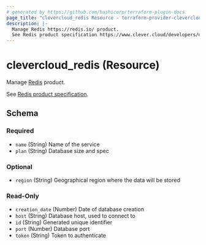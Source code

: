 ```yaml
---
# generated by https://github.com/hashicorp/terraform-plugin-docs
page_title: "clevercloud_redis Resource - terraform-provider-clevercloud"
description: |-
  Manage Redis https://redis.io/ product.
  See Redis product specification https://www.clever.cloud/developers/doc/addons/redis/.
---
```


# clevercloud_redis (Resource)

Manage [Redis](https://redis.io/) product.

See [Redis product specification](https://www.clever.cloud/developers/doc/addons/redis/).



<!-- schema generated by tfplugindocs -->
## Schema

### Required

- `name` (String) Name of the service
- `plan` (String) Database size and spec

### Optional

- `region` (String) Geographical region where the data will be stored

### Read-Only

- `creation_date` (Number) Date of database creation
- `host` (String) Database host, used to connect to
- `id` (String) Generated unique identifier
- `port` (Number) Database port
- `token` (String) Token to authenticate
